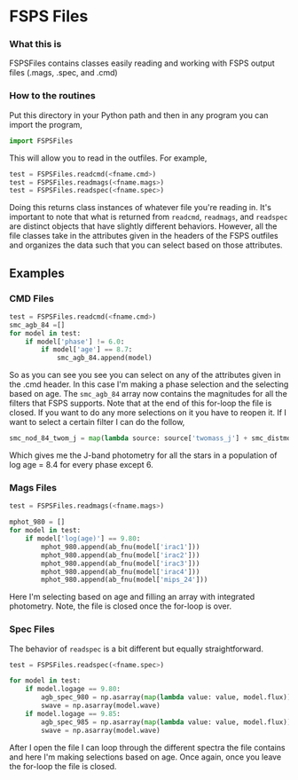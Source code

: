FSPS Files
====


### What this is

FSPSFiles contains classes easily reading and working with FSPS output files (.mags, .spec, and .cmd)

### How to the routines 

Put this directory in your Python path and then in any program you can import the program,

```python
import FSPSFiles
```

This will allow you to read in the outfiles. For example,

```python
test = FSPSFiles.readcmd(<fname.cmd>)
test = FSPSFiles.readmags(<fname.mags>)
test = FSPSFiles.readspec(<fname.spec>)
```

Doing this returns class instances of whatever file you're reading in. It's important to note that what is returned from ```readcmd```, ```readmags```, and
```readspec``` are distinct objects that have slightly different behaviors. However, all the file classes take in the attributes given in the
headers of the FSPS outfiles and organizes the data such that you can select based on those attributes.

## Examples

### CMD Files
```python
test = FSPSFiles.readcmd(<fname.cmd>)
smc_agb_84 =[]
for model in test:
    if model['phase'] != 6.0:
        if model['age'] == 8.7:
            smc_agb_84.append(model)
```

So as you can see you see you can select on any of the attributes given in the .cmd header. In this case I'm making a phase selection and the
selecting based on age. The ```smc_agb_84``` array now contains the magnitudes for all the filters that FSPS supports. Note that at the end of this
for-loop the file is closed. If you want to do any more selections on it you have to reopen it. If I want to select a certain
filter I can do the follow, 

```python
smc_nod_84_twom_j = map(lambda source: source['twomass_j'] + smc_distmod, smc_nod_84)
```

Which gives me the J-band photometry for all the stars in a population of log age = 8.4 for every phase except 6.

### Mags Files
```python
test = FSPSFiles.readmags(<fname.mags>)

mphot_980 = []
for model in test:
    if model['log(age)'] == 9.80:
        mphot_980.append(ab_fnu(model['irac1']))
        mphot_980.append(ab_fnu(model['irac2']))
        mphot_980.append(ab_fnu(model['irac3']))
        mphot_980.append(ab_fnu(model['irac4']))
        mphot_980.append(ab_fnu(model['mips_24']))
```

Here I'm selecting based on age and filling an array with integrated photometry. Note, the file is closed once the for-loop is over.

### Spec Files

The behavior of ```readspec``` is a bit different but equally straightforward. 

```python
test = FSPSFiles.readspec(<fname.spec>)

for model in test:
    if model.logage == 9.80:
        agb_spec_980 = np.asarray(map(lambda value: value, model.flux))
        swave = np.asarray(model.wave)
    if model.logage == 9.85:
        agb_spec_985 = np.asarray(map(lambda value: value, model.flux))
        swave = np.asarray(model.wave)
```

After I open the file I can loop through the different spectra the file contains and here I'm making selections based on age. Once again, once you
leave the for-loop the file is closed.


